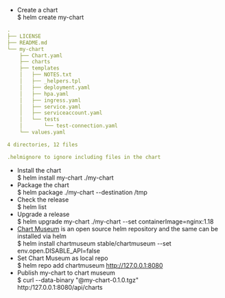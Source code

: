 - Create a chart </br> $ helm create my-chart
```yaml
.
├── LICENSE
├── README.md
└── my-chart
    ├── Chart.yaml
    ├── charts
    ├── templates
    │   ├── NOTES.txt
    │   ├── _helpers.tpl
    │   ├── deployment.yaml
    │   ├── hpa.yaml
    │   ├── ingress.yaml
    │   ├── service.yaml
    │   ├── serviceaccount.yaml
    │   └── tests
    │       └── test-connection.yaml
    └── values.yaml

4 directories, 12 files

.helmignore to ignore including files in the chart
```
- Install the chart </br> $ helm install my-chart ./my-chart
- Package the chart </br> $ helm package ./my-chart --destination /tmp
- Check the release </br> $ helm list
- Upgrade a release </br> $ helm upgrade my-chart ./my-chart --set containerImage=nginx:1.18
- [Chart Museum](https://chartmuseum.com/) is an open source helm repository and the same can be installed via helm </br> $ helm install chartmuseum stable/chartmuseum --set env.open.DISABLE_API=false
- Set Chart Museum as local repo </br> $ helm repo add chartmuseum http://127.0.0.1:8080 
- Publish my-chart to chart museum </br> $ curl --data-binary "@my-chart-0.1.0.tgz" http:/127.0.0.1:8080/api/charts

